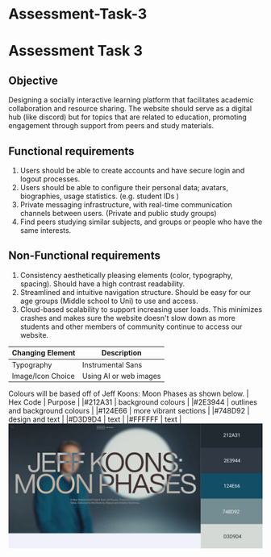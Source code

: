 # Assessment-Task-3
<H1>Assessment Task 3</H1>

<H2>Objective</H2>
<p>Designing a socially interactive learning platform that facilitates academic collaboration and resource sharing. The website should serve as a digital hub (like discord) but for topics that are related to education, promoting engagement through support from peers and study materials. 
<H2>Functional requirements</H2>
<ol>
    <li>Users should be able to create accounts and have secure login and logout processes. </li>
    <li>Users should be able to configure their personal data; avatars, biographies, usage statistics. (e.g. student IDs )</li>
    <li>Private messaging infrastructure, with real-time communication channels between users. (Private and public study groups)</li>
    <li>Find peers studying similar subjects, and groups or people who have the same interests.</li>
</ol>
<H2>Non-Functional requirements</H2>
<ol>
    <li>Consistency aesthetically pleasing elements (color, typography, spacing). Should have a high contrast readability. </li>
    <li>Streamlined and intuitive navigation structure. Should be easy for our age groups (Middle school to Uni) to use and access.  </li>
    <li>Cloud-based scalability to support increasing user loads. This minimizes crashes and makes sure the website doesn't slow down as more students and other members of community continue to access our website. </li>
</ol>

| Changing Element | Description |
| ----------- | ----------- |
| Typography | Instrumental Sans |
| Image/Icon Choice | Using AI or web images |

Colours will be based off of Jeff Koons: Moon Phases as shown below.
| Hex Code | Purpose |
|#212A31 | background colours | 
|#2E3944 | outlines and background colours | 
|#124E66 | more vibrant sections | 
|#748D92 | design and text |
|#D3D9D4 | text |
|#FFFFFF | text |
![Alt text](Colours.png)
